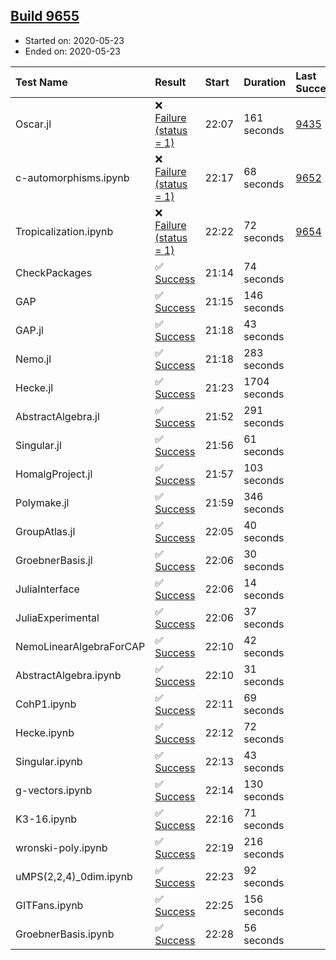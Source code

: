 ## [Build 9655](https://oscarci.mathematik.uni-kl.de/job/oscar/9655/)

* Started on: 2020-05-23
* Ended on: 2020-05-23

| Test Name    | Result | Start | Duration | Last Success | First Failure |
|:-------------|:-------|:------|:---------|:-------------|:--------------|
| Oscar.jl | ❌ [Failure (status = 1)](https://oscarci.mathematik.uni-kl.de/job/oscar/9655/artifact/logs/build-9655/Oscar.jl.log) | 22:07 | 161 seconds | [9435](https://oscarci.mathematik.uni-kl.de/job/oscar/9435/) | [9436](https://oscarci.mathematik.uni-kl.de/job/oscar/9436/) |
| c-automorphisms.ipynb | ❌ [Failure (status = 1)](https://oscarci.mathematik.uni-kl.de/job/oscar/9655/artifact/logs/build-9655/c-automorphisms.ipynb.log) | 22:17 | 68 seconds | [9652](https://oscarci.mathematik.uni-kl.de/job/oscar/9652/) | [9653](https://oscarci.mathematik.uni-kl.de/job/oscar/9653/) |
| Tropicalization.ipynb | ❌ [Failure (status = 1)](https://oscarci.mathematik.uni-kl.de/job/oscar/9655/artifact/logs/build-9655/Tropicalization.ipynb.log) | 22:22 | 72 seconds | [9654](https://oscarci.mathematik.uni-kl.de/job/oscar/9654/) | [9655](https://oscarci.mathematik.uni-kl.de/job/oscar/9655/) |
| CheckPackages | ✅ [Success](https://oscarci.mathematik.uni-kl.de/job/oscar/9655/artifact/logs/build-9655/CheckPackages.log) | 21:14 | 74 seconds |  |  |
| GAP | ✅ [Success](https://oscarci.mathematik.uni-kl.de/job/oscar/9655/artifact/logs/build-9655/GAP.log) | 21:15 | 146 seconds |  |  |
| GAP.jl | ✅ [Success](https://oscarci.mathematik.uni-kl.de/job/oscar/9655/artifact/logs/build-9655/GAP.jl.log) | 21:18 | 43 seconds |  |  |
| Nemo.jl | ✅ [Success](https://oscarci.mathematik.uni-kl.de/job/oscar/9655/artifact/logs/build-9655/Nemo.jl.log) | 21:18 | 283 seconds |  |  |
| Hecke.jl | ✅ [Success](https://oscarci.mathematik.uni-kl.de/job/oscar/9655/artifact/logs/build-9655/Hecke.jl.log) | 21:23 | 1704 seconds |  |  |
| AbstractAlgebra.jl | ✅ [Success](https://oscarci.mathematik.uni-kl.de/job/oscar/9655/artifact/logs/build-9655/AbstractAlgebra.jl.log) | 21:52 | 291 seconds |  |  |
| Singular.jl | ✅ [Success](https://oscarci.mathematik.uni-kl.de/job/oscar/9655/artifact/logs/build-9655/Singular.jl.log) | 21:56 | 61 seconds |  |  |
| HomalgProject.jl | ✅ [Success](https://oscarci.mathematik.uni-kl.de/job/oscar/9655/artifact/logs/build-9655/HomalgProject.jl.log) | 21:57 | 103 seconds |  |  |
| Polymake.jl | ✅ [Success](https://oscarci.mathematik.uni-kl.de/job/oscar/9655/artifact/logs/build-9655/Polymake.jl.log) | 21:59 | 346 seconds |  |  |
| GroupAtlas.jl | ✅ [Success](https://oscarci.mathematik.uni-kl.de/job/oscar/9655/artifact/logs/build-9655/GroupAtlas.jl.log) | 22:05 | 40 seconds |  |  |
| GroebnerBasis.jl | ✅ [Success](https://oscarci.mathematik.uni-kl.de/job/oscar/9655/artifact/logs/build-9655/GroebnerBasis.jl.log) | 22:06 | 30 seconds |  |  |
| JuliaInterface | ✅ [Success](https://oscarci.mathematik.uni-kl.de/job/oscar/9655/artifact/logs/build-9655/JuliaInterface.log) | 22:06 | 14 seconds |  |  |
| JuliaExperimental | ✅ [Success](https://oscarci.mathematik.uni-kl.de/job/oscar/9655/artifact/logs/build-9655/JuliaExperimental.log) | 22:06 | 37 seconds |  |  |
| NemoLinearAlgebraForCAP | ✅ [Success](https://oscarci.mathematik.uni-kl.de/job/oscar/9655/artifact/logs/build-9655/NemoLinearAlgebraForCAP.log) | 22:10 | 42 seconds |  |  |
| AbstractAlgebra.ipynb | ✅ [Success](https://oscarci.mathematik.uni-kl.de/job/oscar/9655/artifact/logs/build-9655/AbstractAlgebra.ipynb.log) | 22:10 | 31 seconds |  |  |
| CohP1.ipynb | ✅ [Success](https://oscarci.mathematik.uni-kl.de/job/oscar/9655/artifact/logs/build-9655/CohP1.ipynb.log) | 22:11 | 69 seconds |  |  |
| Hecke.ipynb | ✅ [Success](https://oscarci.mathematik.uni-kl.de/job/oscar/9655/artifact/logs/build-9655/Hecke.ipynb.log) | 22:12 | 72 seconds |  |  |
| Singular.ipynb | ✅ [Success](https://oscarci.mathematik.uni-kl.de/job/oscar/9655/artifact/logs/build-9655/Singular.ipynb.log) | 22:13 | 43 seconds |  |  |
| g-vectors.ipynb | ✅ [Success](https://oscarci.mathematik.uni-kl.de/job/oscar/9655/artifact/logs/build-9655/g-vectors.ipynb.log) | 22:14 | 130 seconds |  |  |
| K3-16.ipynb | ✅ [Success](https://oscarci.mathematik.uni-kl.de/job/oscar/9655/artifact/logs/build-9655/K3-16.ipynb.log) | 22:16 | 71 seconds |  |  |
| wronski-poly.ipynb | ✅ [Success](https://oscarci.mathematik.uni-kl.de/job/oscar/9655/artifact/logs/build-9655/wronski-poly.ipynb.log) | 22:19 | 216 seconds |  |  |
| uMPS(2,2,4)_0dim.ipynb | ✅ [Success](https://oscarci.mathematik.uni-kl.de/job/oscar/9655/artifact/logs/build-9655/uMPS-2-2-4-_0dim.ipynb.log) | 22:23 | 92 seconds |  |  |
| GITFans.ipynb | ✅ [Success](https://oscarci.mathematik.uni-kl.de/job/oscar/9655/artifact/logs/build-9655/GITFans.ipynb.log) | 22:25 | 156 seconds |  |  |
| GroebnerBasis.ipynb | ✅ [Success](https://oscarci.mathematik.uni-kl.de/job/oscar/9655/artifact/logs/build-9655/GroebnerBasis.ipynb.log) | 22:28 | 56 seconds |  |  |
